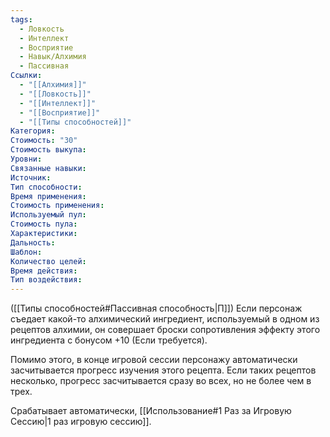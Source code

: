 ```yaml
---
tags:
  - Ловкость
  - Интеллект
  - Восприятие
  - Навык/Алхимия
  - Пассивная
Ссылки:
  - "[[Алхимия]]"
  - "[[Ловкость]]"
  - "[[Интеллект]]"
  - "[[Восприятие]]"
  - "[[Типы способностей]]"
Категория: 
Стоимость: "30"
Стоимость выкупа:
Уровни:
Связанные навыки:
Источник:
Тип способности:
Время применения:
Стоимость применения:
Используемый пул:
Стоимость пула:
Характеристики:
Дальность:
Шаблон:
Количество целей:
Время действия:
Тип воздействия:
---
```

([[Типы способностей#Пассивная способность|П]]) Если персонаж съедает какой-то алхимический ингредиент, используемый в одном из рецептов алхимии, он совершает броски сопротивления эффекту этого ингредиента с бонусом +10 (Если требуется).

Помимо этого, в конце игровой сессии персонажу автоматически засчитывается прогресс изучения этого рецепта. Если таких рецептов несколько, прогресс засчитывается сразу во всех, но не более чем в трех.

Срабатывает автоматически, [[Использование#1 Раз за Игровую Сессию|1 раз игровую сессию]]. 